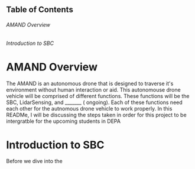 ## Table of Contents 
###### AMAND Overview
###### Introduction to SBC 
###### 
######
######
######
######
######

# AMAND Overview
The AMAND is an autonomous drone that is designed to traverse it's environment without human interaction or aid. This autonomouse drone vehicle  will be comprised of different functions. These functions will be the SBC, LidarSensing, and _______ ( ongoing). Each of these functions need each other for the autnomous drone vehicle to work properly. In this READMe, I will be discussing the steps taken in order for this project to be intergratble for the upcoming students in DEPA 

# Introduction to SBC 

Before we dive into the 


